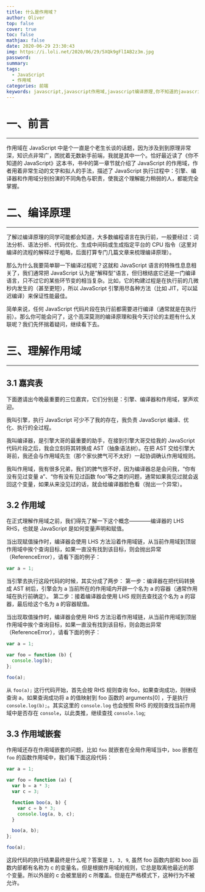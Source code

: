 ```yaml
---
title: 什么是作用域？
author: Oliver
top: false
cover: true
toc: false
mathjax: false
date: 2020-06-29 23:30:43
img: https://i.loli.net/2020/06/29/5XQk9gFlIAB2z3m.jpg
password:
summary:
tags:
  - JavaScript
  - 作用域
categories: 前端
keywords: javascript,javascript作用域,javascript编译原理,你不知道的javascript
---
```


# 一、前言

---

作用域在 JavaScript 中是个一直是个老生长谈的话题，因为涉及到到原理非常深，知识点非常广，困扰着无数新手前端，我就是其中一个。恰好最近读了《你不知道的 JavaScript》这本书，书中的第一章节就介绍了 JavaScript 的作用域，作者用着非常生动的文字和拟人的手法，描述了 JavaScript 执行过程中：引擎、编译器和作用域分别扮演的不同角色与职责，使我这个理解能力稍弱的人，都能完全掌握。

# 二、编译原理

---

了解过编译原理的同学可能都会知道，大多数编程语言在执行前，一般要经过：词法分析、语法分析、代码优化、生成中间码或生成指定平台的 CPU 指令（这里对编译的流程的解释过于粗略，后面打算专门几篇文章来梳理编译原理）。

那么为什么我要简单聊一下编译过程呢？这就和 JavaScript 语言的特殊性息息相关了，我们通常把 JavaScript 认为是“解释型”语言，但归根结底它还是一门编译语言，只不过它的某些环节变的相当复杂。比如，它的构建过程是在执行前的几微秒内发生的（甚至更短），所以 JavaScript 引擎用尽各种方法（比如 JIT，可以延迟编译）来保证性能最佳。

简单来说，任何 JavaScript 代码片段在执行前都需要进行编译（通常就是在执行前）。那么你可能会问了，这个高深莫测的编译原理和我今天讨论的主题有什么关联呢？我们先怀揣着疑问，继续看下去。

# 三、理解作用域

---

## 3.1 嘉宾表

下面邀请出今晚最重要的三位嘉宾，它们分别是：引擎、编译器和作用域，掌声欢迎。

我叫引擎，执行 JavaScript 可少不了我的存在，我负责 JavaScript 编译、优化、执行的全过程。

我叫编译器，是引擎大哥的最重要的助手，在接到引擎大哥交给我的 JavaScript 代码片段之后，我会立刻将其转换成 AST（抽象语法树）。在把 AST 交给引擎大哥前，我还会与作用域先生（那个家伙脾气可不太好）一起协调确认作用域规则。

我叫作用域，我有很多兄弟，我们的脾气很不好，因为编译器总是会问我，“你有没有见过变量 a”、“你有没有见过函数 foo”等之类的问题，通常如果我见过就会返回这个变量，如果从来没见过的话，就会给编译器脸色看（抛出一个异常）。

## 3.2 作用域

在正式理解作用域之前，我们得先了解一下这个概念————编译器的 LHS RHS，也就是 JavaScript 是如何变量声明和赋值。

当出现赋值操作时，编译器会使用 LHS 方法沿着作用域链，从当前作用域到顶层作用域中挨个查询目标，如果一直没有找到该目标，则会抛出异常（ReferenceError），请看下面的例子：

```js
var a = 1;
```

当引擎去执行这段代码的时候，其实分成了两步：
第一步：编译器在把代码转换成 AST 树后，引擎会为 a 当前所在的作用域内开辟一个名为 a 的容器（通常作用域在执行前确定）。
第二步：接着编译器会使用 LHS 规则去查找这个名为 a 的容器，最后给这个名为 a 的容器赋值。

当出现取值操作时，编译器会使用 RHS 方法沿着作用域链，从当前作用域到顶层作用域中挨个查询目标，如果一直没有找到该目标，则会跑出异常（ReferenceError），请看下面的例子：

```js
var a = 1;

var foo = function (b) {
  console.log(b);
};

foo(a);
```

从 `foo(a);` 这行代码开始，首先会按 RHS 规则查询 foo，如果查询成功，则继续查询 a，如果查询成功将 a 的值映射到 foo 函数的 arguments[0] ，于是执行 `console.log(b);`。其实这里的 `console.log` 也会按照 RHS 的规则查找当前作用域中是否存在 `console`，以此类推，继续查找 `console.log`;

## 3.3 作用域嵌套

作用域还存在作用域嵌套的问题，比如 `foo` 就嵌套在全局作用域当中，`boo` 嵌套在 `foo` 的函数作用域中，我们看下面这段代码：

```js
var a = 1;

var foo = function (a) {
  var b = a * 3;
  var c = 3;

  function boo(a, b) {
    var c = b * 3;
    console.log(a, b, c);
  }

  boo(a, b);
};

foo(a);
```

这段代码的执行结果最终是什么呢？答案是 `1, 3, 9`, 虽然 foo 函数内部和 boo 函数内部都有名称为 c 的变量名，但是根据作用域的规则，它总是取离他最近的那个变量。所以外层的 c 会被里层的 c 所覆盖。但是在严格模式下，这种行为不被允许。
